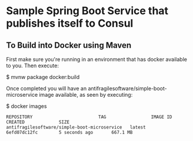# Sample Spring Boot Service that publishes itself to Consul

## To Build into Docker using Maven

First make sure you're running in an environment that has docker available to you. Then execute:

$ mvnw package docker:build

Once completed you will have an antifragilesoftware/simple-boot-microservice image available, as seen by executing:

$ docker images

```
REPOSITORY                         TAG                 IMAGE ID            CREATED             SIZE
antifragilesoftware/simple-boot-microservice   latest              6efd07dc12fc        5 seconds ago       667.1 MB
```
